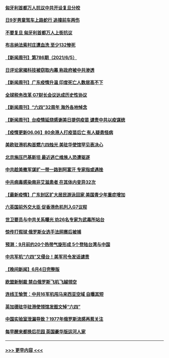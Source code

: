 #### [匈牙利首都万人抗议中共开设复旦分校](../pages/prog202/a103136446.md?t=06062301) 
#### [日9岁男童驾车上路蛇行 追撞前车两伤](../pages/prog202/a103136373.md?t=06062301) 
#### [不要复旦 匈牙利首都万人上街抗议](../pages/prog202/a103136298.md?t=06062301) 
#### [布吉纳法索村庄遭血洗 至少132惨死](../pages/prog202/a103136259.md?t=06062301) 
#### [【新闻周刊】第786期（2021/6/5）](../pages/prog202/a103136132.md?t=06062301) 
#### [日评论家揭科技被窃取内幕 称政府被中共渗透](../pages/prog202/a103135993.md?t=06062301) 
#### [【新闻周刊】广东疫情升温 印度死亡人数居高不下](../pages/prog202/a103136038.md?t=06062301) 
#### [全球税务改革 G7财长会议达成历史性协议](../pages/prog202/a103136052.md?t=06062301) 
#### [【新闻周刊】“六四”32周年 海外各地悼念](../pages/prog202/a103136042.md?t=06062301) 
#### [【新闻周刊】台疫情延烧感谢美日提供疫苗 谴责中共以疫谋统](../pages/prog202/a103136114.md?t=06062301) 
#### [【疫情更新06.06】80余港人打疫苗后亡 有人疑患怪病](../pages/prog202/a103133785.md?t=06062301) 
#### [美欧驻港机构首燃六四烛光 美驻华使馆罕见表决心](../pages/prog202/a103136110.md?t=06062301) 
#### [北京施压巴基斯坦 最近逃亡维族人恐遭驱逐](../pages/prog202/a103135802.md?t=06062301) 
#### [中共趁美撤军谋扩一带一路到阿富汗 专家指或遇挫](../pages/prog202/a103135798.md?t=06062301) 
#### [中共病毒感染南非艾滋患者 在其体内变异32次](../pages/prog202/a103135794.md?t=06062301) 
#### [【最新疫情】广东封区扩大居民游泳回家 美国青少年重症增加](../pages/prog202/a103135872.md?t=06062301) 
#### [六英国前外交大臣 促香港危机列入G7议程](../pages/prog202/a103135856.md?t=06062301) 
#### [世卫要员与中共关系曝光 劝26名专家为武毒所站台](../pages/prog202/a103135573.md?t=06062301) 
#### [惊传打假球 俄罗斯女选手法网赛后被捕](../pages/prog202/a103135532.md?t=06062301) 
#### [预测：9月前约20个热带气旋形成 5个登陆台湾与中国](../pages/prog202/a103135522.md?t=06062301) 
#### [中共军机“六四”又侵台！美军司令发话谴责](../pages/prog202/a103135179.md?t=06062301) 
#### [【晚间新闻】6月4日完整版](../pages/prog202/a103135466.md?t=06062301) 
#### [欧盟新制裁 禁白俄罗斯飞机飞越领空](../pages/prog202/a103135274.md?t=06062301) 
#### [连线王愉贺：中共16军机闯马来西亚空域 自曝其短](../pages/prog202/a103134519.md?t=06062301) 
#### [英加德驻华驻港使领馆发图文悼“六四”](../pages/prog202/a103135285.md?t=06062301) 
#### [中国实验室泄漏导致？1977年俄罗斯流感再惹关注](../pages/prog202/a103134920.md?t=06062301) 
#### [每早醒来都换后花园 英国豪华版运河人家](../pages/prog202/a103135196.md?t=06062301) 

----
#### [ >>> 更早内容 <<< ](../indexes/prog202-earlier.md)
